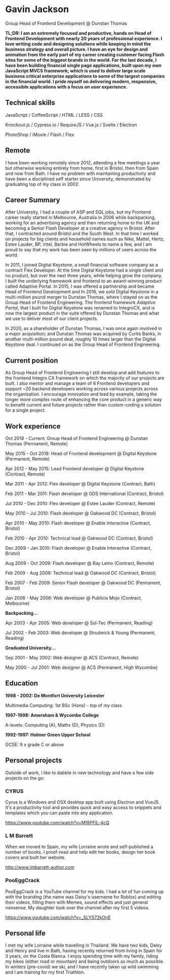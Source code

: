 # Gavin Jackson

Group Head of Frontend Development @ Dunstan Thomas

**TL;DR: I am an extremely focused and productive, hands on Head of Frontend Development with nearly 20 years of professional experience. I love writing code and designing solutions while keeping in mind the business strategy and overall picture.  I have an eye for design and animation from the early part of my career creating customer facing Flash sites for some of the biggest brands in the world.  For the last decade, I have been building financial single page applications, built upon my own JavaScript MVCS framework; which is used to deliver large scale business critical enterprise applications to some of the largest companies in the financial world. I pride myself on delivering modern, responsive, accessible applications with a focus on user experience.**


## Technical skills

JavaScript / CoffeeScript / HTML / LESS / CSS

Knockout.js / Cypress.io / RequireJS / Vue.js / Svelte / Electron

PhotoShop / iMovie / Flash / Flex


## Remote

I have been working remotely since 2012, attending a few meetings a year but otherwise working entirely from home, first in Bristol, then from Spain and now from Bath.  I have no problem with maintaining productivity and have been a disciplined self starter since University, demonstrated by graduating top of my class in 2002.


## Career Summary

After University, I had a couple of ASP and SQL jobs, but my Frontend career really started in Melbourne, Australia in 2006 while backpacking, working for an advertising agency and then returning home to the UK and becoming a Senior Flash Developer at a creative agency in Bristol. After that, I contracted around Bristol and the South West.  In that time I worked on projects for big clients and household names such as Nike, Mattel, Hertz, Estee Lauder, BP, Intel, Barbie and HotWheels to name a few, and I am proud to say that my work has been seen by millions of users across the world.

In 2011, I joined Digital Keystone, a small financial software company as a contract Flex Developer.  At the time Digital Keystone had a single client and no product, but over the next three years, while helping grow the company, I built the underlying framework and frontend to an award-winning product called Adaptive Portal. In 2015, I was offered a partnership and became Head of Frontend Development and In 2016, we sold Digital Keystone in a multi-million pound merger to Dunstan Thomas, where I stayed on as the Group Head of Frontend Engineering. The frontend framework *Adaptive Portal*, that I built for Digital Keystone was renamed to IntegroCX, and is now the largest product in the suite offered by Dunstan Thomas and what we use to deliver most of our client projects.

In 2020, as a shareholder of Dunstan Thomas, I was once again involved in a major acquisition; and Dunstan Thomas was acquired by Curtis Banks, in another multi-million pound deal, roughly 10 times larger than the Digital Keystone deal.  I continued on as the Group Head of Frontend Engineering.

## Current position

As Group Head of Frontend Engineering I still develop and add features to the frontend Integro CX framework on which the majority of our projects are built.  I also mentor and manage a team of 6 Frontend developers and support ~20 backend developers working across various projects across the organisation. I encourage innovation and lead by example, taking the longer more complex route of enhancing the core product in a generic way to benefit current and future projects rather than custom-coding a solution for a single project.


## Work experience

Oct 2018 - Current: Group Head of Frontend Engineering @ Dunstan Thomas (Permanent, Remote)

May 2015 - Oct 2018: Head of Frontend development @ Digital Keystone (Permanent, Remote)

Apr 2012 - May 2015: Lead Frontend developer @ Digital Keystone (Contract, Remote)

Mar 2011 - Apr 2012: Flex developer @ Digital Keystone (Contract, Bath)

Feb 2011 - Mar 2011: Flash developer @ GDS International (Contract, Bristol)

Jul 2010 - Dec 2010: Flex developer @ Estee Lauder (Contract, Remote)

May 2010 - Jul 2010: Flash developer @ Oakwood DC (Contract, Bristol)

Apr 2010 - May 2010: Flash developer @ Enable Interactive (Contract, Bristol)

Feb 2010 - Apr 2010: Technical lead @ Oakwood DC (Contract, Bristol)

Dec 2009 - Jan 2010: Flash developer @ Enable Interactive (Contract, Bristol)

Aug 2009 - Oct 2009: Flash developer @ Bay Leino (Contract, Remote)

Feb 2009 - Aug 2009: Technical lead @ Oakwood DC (Contract, Bristol)

Feb 2007 - Feb 2009: Senior Flash developer @ Oakwood DC (Permanent, Bristol)

Jan 2006 - May 2006: Web developer @ Publicis Mojo (Contract, Melbourne)

**Backpacking...**

Apr 2003 - Apr 2005: Web developer @ Sol-Tec (Permanent, Reading)

Jul 2002 - Feb 2003: Web developer @ Strudwick & Young (Permanent, Reading)

**Graduated University...**

Sep 2001 - May 2002: Web designer @ ACS (Contract, Remote)

May 2000 - Jul 2001: Web designer @ ACS (Permanent, High Wycombe)

## Education

**1998 - 2002: De Montfort University Leicester**

Multimedia Computing: 1st BSc (Hons) - top of my class

**1997-1998: Amersham & Wycombe College**

A-levels: Computing (A), Maths (D), Physics (D)

**1992-1997: Holmer Green Upper School**

GCSE: 9 x grade C or above

## Personal projects

Outside of work, I like to dabble in new technology and have a few side projects on the go:

### CYRUS

Cyrus is a Windows and OSX desktop app built using Electron and VueJS.  It's a productivity tool and provides quick and easy access to snippets and templates which you can paste into any application.

https://www.youtube.com/watch?v=Mf8PFIL-4cQ


### L M Barrett

When we moved to Spain, my wife Lorraine wrote and self-published a number of books.  I proof-read and help edit her books, design her book covers and built her website.

http://www.lmbarrett-author.com

### PooEggCrack

PooEggCrack is a YouTube channel for my kids.  I had a lot of fun coming up with the branding (the name was Daisy's username for Roblox)  and editing their videos, filling them with Memes, sound effects and just general nonsense.  My daughter took over the channel after my first 5 videos.

https://www.youtube.com/watch?v=_SLYS72kOnE

## Personal life

I met my wife Lorraine while travelling in Thailand.  We have two kids, Daisy and Henry and live in Bath, having recently returned from living in Spain for 3 years, on the Costa Blanca. I enjoy spending time with my family, riding my bikes (either road or mountain) and being outdoors as much as possible.  In winters (pre-covid) we ski, and I have recently taken up wild swimming and I am training for my first Triathlon.
